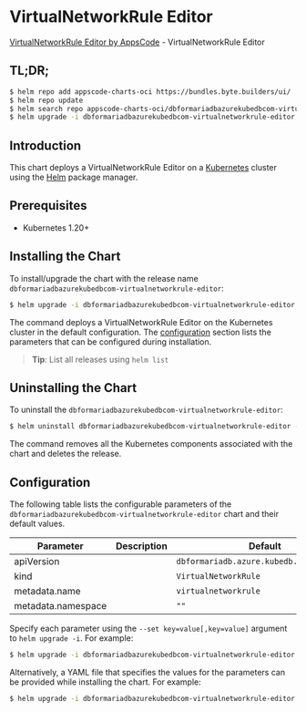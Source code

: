 # VirtualNetworkRule Editor

[VirtualNetworkRule Editor by AppsCode](https://byte.builders) - VirtualNetworkRule Editor

## TL;DR;

```bash
$ helm repo add appscode-charts-oci https://bundles.byte.builders/ui/
$ helm repo update
$ helm search repo appscode-charts-oci/dbformariadbazurekubedbcom-virtualnetworkrule-editor --version=v0.5.0
$ helm upgrade -i dbformariadbazurekubedbcom-virtualnetworkrule-editor appscode-charts-oci/dbformariadbazurekubedbcom-virtualnetworkrule-editor -n default --create-namespace --version=v0.5.0
```

## Introduction

This chart deploys a VirtualNetworkRule Editor on a [Kubernetes](http://kubernetes.io) cluster using the [Helm](https://helm.sh) package manager.

## Prerequisites

- Kubernetes 1.20+

## Installing the Chart

To install/upgrade the chart with the release name `dbformariadbazurekubedbcom-virtualnetworkrule-editor`:

```bash
$ helm upgrade -i dbformariadbazurekubedbcom-virtualnetworkrule-editor appscode-charts-oci/dbformariadbazurekubedbcom-virtualnetworkrule-editor -n default --create-namespace --version=v0.5.0
```

The command deploys a VirtualNetworkRule Editor on the Kubernetes cluster in the default configuration. The [configuration](#configuration) section lists the parameters that can be configured during installation.

> **Tip**: List all releases using `helm list`

## Uninstalling the Chart

To uninstall the `dbformariadbazurekubedbcom-virtualnetworkrule-editor`:

```bash
$ helm uninstall dbformariadbazurekubedbcom-virtualnetworkrule-editor -n default
```

The command removes all the Kubernetes components associated with the chart and deletes the release.

## Configuration

The following table lists the configurable parameters of the `dbformariadbazurekubedbcom-virtualnetworkrule-editor` chart and their default values.

|     Parameter      | Description |                       Default                       |
|--------------------|-------------|-----------------------------------------------------|
| apiVersion         |             | <code>dbformariadb.azure.kubedb.com/v1alpha1</code> |
| kind               |             | <code>VirtualNetworkRule</code>                     |
| metadata.name      |             | <code>virtualnetworkrule</code>                     |
| metadata.namespace |             | <code>""</code>                                     |


Specify each parameter using the `--set key=value[,key=value]` argument to `helm upgrade -i`. For example:

```bash
$ helm upgrade -i dbformariadbazurekubedbcom-virtualnetworkrule-editor appscode-charts-oci/dbformariadbazurekubedbcom-virtualnetworkrule-editor -n default --create-namespace --version=v0.5.0 --set apiVersion=dbformariadb.azure.kubedb.com/v1alpha1
```

Alternatively, a YAML file that specifies the values for the parameters can be provided while
installing the chart. For example:

```bash
$ helm upgrade -i dbformariadbazurekubedbcom-virtualnetworkrule-editor appscode-charts-oci/dbformariadbazurekubedbcom-virtualnetworkrule-editor -n default --create-namespace --version=v0.5.0 --values values.yaml
```

